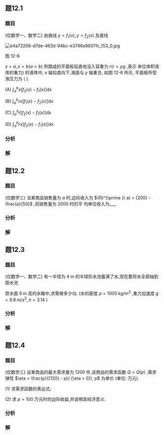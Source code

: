 

## 题12.1
### 题目
(仅数学一、数学二) 由曲线 $y = {f}_{1}( x), y = {f}_{2}( x)$ 及直线

![e4a72206-d7de-463d-94bc-e3746e8607fc_153_0.jpg](https://img.hwenyi.live/202406151403666.webp)

图 12-6

$x = a, x = b( {a < b})$ 所围成的平面板铅直地没入容重为 $r(r = {\rho g}$ ,表示 单位体积液体的重力) 的液体中, $x$ 轴铅直向下,液面与 $y$ 轴重合,  如图 12-6 所示, 平面板所受液压力为 ( ).

(A) ${\int }_{a}^{b}x\lbrack  {{f}_{2}( x)  - {f}_{1}( x) }\rbrack  \mathrm{d}x$

(B) ${\int }_{a}^{b}{rx}\lbrack  {{f}_{1}( x)  - {f}_{2}( x) }\rbrack  \mathrm{d}x$

(C) ${\int }_{a}^{b}r\lbrack  {{f}_{2}( x)  - {f}_{1}( x) }\rbrack  \mathrm{d}x$

(D) ${\int }_{a}^{b}{rx}\lbrack  {{f}_{2}( x)  - {f}_{1}( x) }\rbrack  \mathrm{d}x$
### 分析

### 解

## 题12.2
### 题目
(仅数学三) 当某商品销售量为 $a$ 时,边际收入为 ${R}^{\prime }( a)  = {200} - \frac{a}{50}$ ,则销售量为 2000 时的平  均单位收入为___.
### 分析

### 解

## 题12.3
### 题目
(仅数学一、数学二) 有一半径为 $4\mathrm{\;m}$ 的半球形水池蓄满了水,现在要将水全部抽到距水池

原水面 $6\mathrm{\;m}$ 高的水箱中,求需做多少功. (水的密度 $\rho  = {1000}\mathrm{\;{kg}}/{\mathrm{m}}^{3}$ ,重力加速度 $g = {9.8}\mathrm{\;m}/{\mathrm{s}}^{2},\pi  = {3.14}$ )
### 分析

### 解

## 题12.4
### 题目
(仅数学三) 设某商品的最大需求量为 1200 件,该商品的需求函数 $Q = Q( p)$ ,需求弹性  $\eta  = \frac{p}{{120} - p}( {\eta  > 0}), p$ 为单价 (单位: 万元).

(1) 求需求函数的表达式;

(2) 求 $p = {100}$ 万元时的边际收益,并说明其经济意义.
### 分析

### 解
